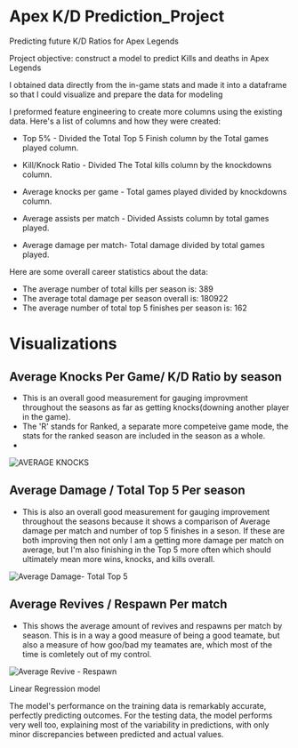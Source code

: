 # Apex K/D Prediction_Project
 Predicting future K/D Ratios for Apex Legends

Project objective: construct a model to predict Kills and deaths in Apex Legends

I obtained data directly from the in-game stats and made it into a dataframe so that I could visualize and prepare the data for modeling

I preformed feature engineering to create more columns using the existing data. Here's a list of columns and how they were created:

- Top 5% - Divided the Total Top 5 Finish column by the Total games played column.

- Kill/Knock Ratio - Divided The Total kills column by the knockdowns column.

- Average knocks per game - Total games played divided by knockdowns column.

- Average assists per match - Divided Assists column by total games played.

- Average damage per match- Total damage divided by total games played.

Here are some overall career statistics about the data:

- The average number of total kills per season is: 389
- The average total damage per season overall is: 180922
- The average number of total top 5 finishes per season is: 162

# **Visualizations**

## **Average Knocks Per Game/ K/D Ratio by season**

- This is an overall good measurement for gauging improvment throughout the seasons as far as getting knocks(downing another player in the game).
- The 'R' stands for Ranked, a separate more competeive game mode, the stats for the ranked season are included in the season as a whole.
- 
![AVERAGE KNOCKS](https://github.com/JoeBwonKenobi/Apex-K-D-Prediction_Project/assets/117705408/626568d0-90f8-4910-9b42-aaa09d64d414)


## **Average Damage / Total Top 5 Per season**

- This is also an overall good measurement for gauging improvement throughout the seasons because it shows a comparison of Average damage per match and number of top 5 finishes in a seson. If these are both improving then not only I am a getting more damage per match on average, but I'm also finishing in the Top 5 more often which should ultimately mean more wins, knocks, and kills overall.

  
![Average Damage- Total Top 5](https://github.com/JoeBwonKenobi/Apex-K-D-Prediction_Project/assets/117705408/b23182b1-81a2-4e59-9d98-f06e51b82371)



## **Average Revives / Respawn Per match**

- This shows the average amount of revives and respawns per match by season. This is in a way a good measure of being a good teamate, but also a measure of how goo/bad my teamates are, which most of the time is comletely out of my control.



![Average Revive - Respawn](https://github.com/JoeBwonKenobi/Apex-K-D-Prediction_Project/assets/117705408/4c3a1d54-159a-4302-ae1d-1114a2429759)






Linear Regression model

The model's performance on the training data is remarkably accurate, perfectly predicting outcomes. For the testing data, the model performs very well too, explaining most of the variability in predictions, with only minor discrepancies between predicted and actual values.
